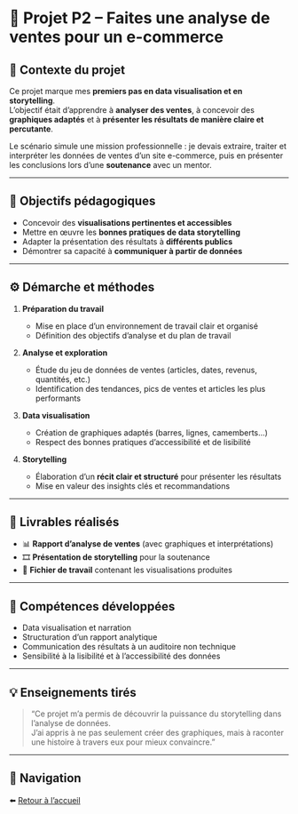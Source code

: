 # 💎 Projet P2 – Faites une analyse de ventes pour un e-commerce

## 🧭 Contexte du projet
Ce projet marque mes **premiers pas en data visualisation et en storytelling**.  
L’objectif était d’apprendre à **analyser des ventes**, à concevoir des **graphiques adaptés** et à **présenter les résultats de manière claire et percutante**.

Le scénario simule une mission professionnelle : je devais extraire, traiter et interpréter les données de ventes d’un site e-commerce, puis en présenter les conclusions lors d’une **soutenance** avec un mentor.

---

## 🎯 Objectifs pédagogiques
- Concevoir des **visualisations pertinentes et accessibles**  
- Mettre en œuvre les **bonnes pratiques de data storytelling**  
- Adapter la présentation des résultats à **différents publics**  
- Démontrer sa capacité à **communiquer à partir de données**

---

## ⚙️ Démarche et méthodes
1. **Préparation du travail**
   - Mise en place d’un environnement de travail clair et organisé  
   - Définition des objectifs d’analyse et du plan de travail  

2. **Analyse et exploration**
   - Étude du jeu de données de ventes (articles, dates, revenus, quantités, etc.)  
   - Identification des tendances, pics de ventes et articles les plus performants  

3. **Data visualisation**
   - Création de graphiques adaptés (barres, lignes, camemberts…)  
   - Respect des bonnes pratiques d’accessibilité et de lisibilité  

4. **Storytelling**
   - Élaboration d’un **récit clair et structuré** pour présenter les résultats  
   - Mise en valeur des insights clés et recommandations

---

## 🧩 Livrables réalisés
- 📊 **Rapport d’analyse de ventes** (avec graphiques et interprétations)  
- 🎞️ **Présentation de storytelling** pour la soutenance  
- 🧾 **Fichier de travail** contenant les visualisations produites  

---

## 🧠 Compétences développées
- Data visualisation et narration  
- Structuration d’un rapport analytique  
- Communication des résultats à un auditoire non technique  
- Sensibilité à la lisibilité et à l’accessibilité des données  

---

## 💡 Enseignements tirés
> “Ce projet m’a permis de découvrir la puissance du storytelling dans l’analyse de données.  
> J’ai appris à ne pas seulement créer des graphiques, mais à raconter une histoire à travers eux pour mieux convaincre.”

---

## 🔗 Navigation
⬅️ [Retour à l’accueil](../../index.md)
